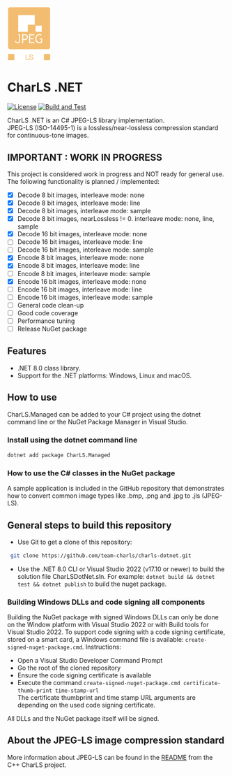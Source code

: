 <img src="docs/jpeg_ls_logo.png" alt="JPEG-LS Logo" width="100"/>

# CharLS .NET

[![License](https://img.shields.io/badge/License-BSD%203--Clause-blue.svg)](https://github.com/team-charls/charls-dotnet/blob/main/LICENSE.md)
[![Build and Test](https://github.com/team-charls/charls-dotnet/actions/workflows/dotnet.yml/badge.svg)](https://github.com/team-charls/charls-dotnet/actions/workflows/dotnet.yml)

CharLS .NET is an C# JPEG-LS library implementation.  
JPEG-LS (ISO-14495-1) is a lossless/near-lossless compression standard for continuous-tone images.

## IMPORTANT : WORK IN PROGRESS

This project is considered work in progress and NOT ready for general use. The following functionality is planned / implemented:

* [X] Decode 8 bit images, interleave mode: none
* [X] Decode 8 bit images, interleave mode: line
* [X] Decode 8 bit images, interleave mode: sample
* [X] Decode 8 bit images, nearLossless != 0. interleave mode: none, line, sample
* [X] Decode 16 bit images, interleave mode: none
* [ ] Decode 16 bit images, interleave mode: line
* [ ] Decode 16 bit images, interleave mode: sample
* [X] Encode 8 bit images, interleave mode: none
* [X] Encode 8 bit images, interleave mode: line
* [ ] Encode 8 bit images, interleave mode: sample
* [X] Encode 16 bit images, interleave mode: none
* [ ] Encode 16 bit images, interleave mode: line
* [ ] Encode 16 bit images, interleave mode: sample
* [ ] General code clean-up
* [ ] Good code coverage
* [ ] Performance tuning
* [ ] Release NuGet package

## Features

* .NET 8.0 class library.
* Support for the .NET platforms: Windows, Linux and macOS.

## How to use

CharLS.Managed can be added to your C# project using the dotnet command line or the NuGet Package Manager in Visual Studio.

### Install using the dotnet command line

```bash
dotnet add package CharLS.Managed
```

### How to use the C# classes in the NuGet package

A sample application is included in the GitHub repository that demonstrates how to convert common image types like .bmp, .png and .jpg to .jls (JPEG-LS).

## General steps to build this repository

* Use Git to get a clone of this repository:  

```bash
 git clone https://github.com/team-charls/charls-dotnet.git
```

* Use the .NET 8.0 CLI or Visual Studio 2022 (v17.10 or newer) to build the solution file CharLSDotNet.sln. For example: `dotnet build && dotnet test && dotnet publish` to build the nuget package.

### Building Windows DLLs and code signing all components

Building the NuGet package with signed Windows DLLs can only be done on the Window platform with Visual Studio 2022 or with Build tools for Visual Studio 2022.
To support code signing with a code signing certificate, stored on a smart card, a Windows command file is available: `create-signed-nuget-package.cmd`.
Instructions:

* Open a Visual Studio Developer Command Prompt
* Go the root of the cloned repository
* Ensure the code signing certificate is available
* Execute the command `create-signed-nuget-package.cmd certificate-thumb-print time-stamp-url`  
 The certificate thumbprint and time stamp URL arguments are depending on the used code signing certificate.

 All DLLs and the NuGet package itself will be signed.

## About the JPEG-LS image compression standard

More information about JPEG-LS can be found in the [README](https://github.com/team-charls/charls/blob/master/README.md) from the C++ CharLS project.
